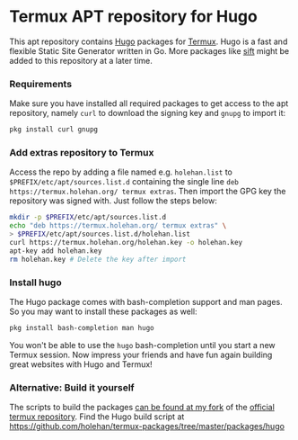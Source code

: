 # Termux APT repository for Hugo

This apt repository contains [Hugo](https://gohugo.io/) packages for [Termux](https://termux.com/). Hugo is a fast and flexible Static Site Generator written in Go. More packages like [sift](https://github.com/svent/sift) might be added to this repository at a later time.

### Requirements

Make sure you have installed all required packages to get access to the apt repository, namely `curl` to download the signing key and `gnupg` to import it:

```bash
pkg install curl gnupg
```

### Add extras repository to Termux

Access the repo by adding a file named e.g. `holehan.list` to `$PREFIX/etc/apt/sources.list.d` containing the single line
`deb https://termux.holehan.org/ termux extras`. Then import the GPG key the repository was signed with. Just follow the steps below:

```bash
mkdir -p $PREFIX/etc/apt/sources.list.d
echo "deb https://termux.holehan.org/ termux extras" \
> $PREFIX/etc/apt/sources.list.d/holehan.list
curl https://termux.holehan.org/holehan.key -o holehan.key
apt-key add holehan.key
rm holehan.key # Delete the key after import 
```

### Install hugo

The Hugo package comes with bash-completion support and man pages. So you may want to install these packages as well:

```bash
pkg install bash-completion man hugo
```

You won't be able to use the `hugo` bash-completion until you start a new Termux session. Now impress your friends and have fun again building great websites with Hugo and Termux!

### Alternative: Build it yourself

The scripts to build the packages [can be found at my fork](https://github.com/holehan/termux-packages) of the [official termux repository](https://github.com/termux/termux-packages). Find the Hugo build script at <https://github.com/holehan/termux-packages/tree/master/packages/hugo>

